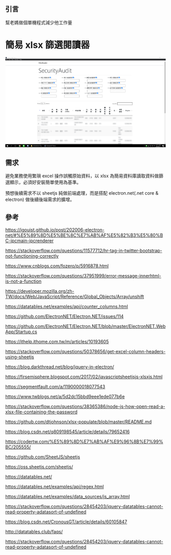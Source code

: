 ## 引言

幫老媽做個單機程式減少他工作量

# 簡易 xlsx 篩選閱讀器

![alt](/sample.png)

## 需求

避免業務使用繁瑣 excel 操作誤觸原始資料，以 xlsx 為簡易資料庫讀取資料做篩選顯示，必須好安裝簡單使用為基準。

預想後續需求不以 sheetjs 純做前端處理，而是搭配 electron.net(.net core & electron) 做後續後端需求的擴增。

## 參考

<https://igouist.github.io/post/202006-electron-net/#%E5%89%8D%E5%BE%8C%E7%AB%AF%E5%82%B3%E5%80%BC-ipcmain-ipcrenderer>

<https://stackoverflow.com/questions/11577712/hr-tag-in-twitter-bootstrap-not-functioning-correctly>

<https://www.cnblogs.com/fozero/p/5916878.html>

<https://stackoverflow.com/questions/37951999/error-message-innerhtml-is-not-a-function>

<https://developer.mozilla.org/zh-TW/docs/Web/JavaScript/Reference/Global_Objects/Array/unshift>

<https://datatables.net/examples/api/counter_columns.html>

<https://github.com/ElectronNET/Electron.NET/issues/114>

<https://github.com/ElectronNET/Electron.NET/blob/master/ElectronNET.WebApp/Startup.cs>

<https://ithelp.ithome.com.tw/m/articles/10193605>

<https://stackoverflow.com/questions/50378656/get-excel-column-headers-using-sheetjs>

<https://blog.darkthread.net/blog/jquery-in-electron/>

<https://firsemisphere.blogspot.com/2017/02/javascriptsheetjsjs-xlsxjs.html>

<https://segmentfault.com/a/1190000018077543>

<https://www.twblogs.net/a/5d2dc15bbd9eee1ede077b6e>

<https://stackoverflow.com/questions/38365386/node-js-how-open-read-a-xlsx-file-containing-the-password>

<https://github.com/dtjohnson/xlsx-populate/blob/master/README.md>

<https://blog.csdn.net/q809198545/article/details/79652416>

<https://codertw.com/%E5%89%8D%E7%AB%AF%E9%96%8B%E7%99%BC/205555/>

<https://github.com/SheetJS/sheetjs>

<https://oss.sheetjs.com/sheetjs/>

<https://datatables.net/>

<https://datatables.net/examples/api/regex.html>

<https://datatables.net/examples/data_sources/js_array.html>

<https://stackoverflow.com/questions/28454203/jquery-datatables-cannot-read-property-adatasort-of-undefined>

<https://blog.csdn.net/CronousGT/article/details/60105847>

<http://datatables.club/faqs/>

<https://stackoverflow.com/questions/28454203/jquery-datatables-cannot-read-property-adatasort-of-undefined>

